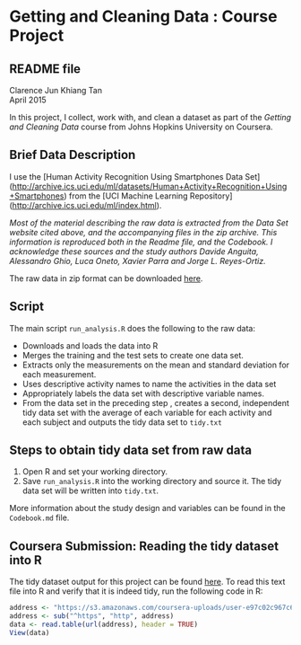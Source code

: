 # Getting and Cleaning Data : Course Project  
## README file  
Clarence Jun Khiang Tan  
April 2015  

In this project, I collect, work with, and clean a dataset as part of the _Getting and Cleaning 
Data_ course from Johns Hopkins University on Coursera.  

## Brief Data Description
I use the [Human Activity Recognition Using Smartphones Data Set] (http://archive.ics.uci.edu/ml/datasets/Human+Activity+Recognition+Using+Smartphones) from the [UCI Machine Learning Repository] (http://archive.ics.uci.edu/ml/index.html). 

_Most of the material describing the raw data is extracted from the Data Set website cited above, and the accompanying files in the zip archive. This information is reproduced both in the Readme file, and the Codebook. I acknowledge these sources and the study authors Davide Anguita, Alessandro Ghio, Luca Oneto, Xavier Parra and Jorge L. Reyes-Ortiz._

The raw data in zip format can be downloaded [here](https://d396qusza40orc.cloudfront.net/getdata%2Fprojectfiles%2FUCI%20HAR%20Dataset.zip).

## Script
The main script `run_analysis.R` does the following to the raw data:  
- Downloads and loads the data into R
- Merges the training and the test sets to create one data set.
- Extracts only the measurements on the mean and standard deviation for each measurement. 
- Uses descriptive activity names to name the activities in the data set
- Appropriately labels the data set with descriptive variable names. 
- From the data set in the preceding step , creates a second, independent tidy data set with the average of each variable for each activity and each subject and outputs the tidy data set to `tidy.txt`


## Steps to obtain tidy data set from raw data
1. Open R and set your working directory.
2. Save `run_analysis.R` into the working directory and source it. The tidy data set will be written into `tidy.txt`.  


More information about the study design and variables can be found in the `Codebook.md` file.


## Coursera Submission: Reading the tidy dataset into R
The tidy dataset output for this project can be found [here](https://s3.amazonaws.com/coursera-uploads/user-e97c02c967c6363744d99f64/973500/asst-3/ab4dbba0e68311e49fdea3d2b50763ef.txt). To read this text file into R and verify that it is indeed tidy, run the following code in R:
```r
address <- "https://s3.amazonaws.com/coursera-uploads/user-e97c02c967c6363744d99f64/973500/asst-3/ab4dbba0e68311e49fdea3d2b50763ef.txt"
address <- sub("^https", "http", address)
data <- read.table(url(address), header = TRUE)
View(data)
```